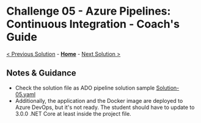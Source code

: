 # Challenge 05 - Azure Pipelines: Continuous Integration - Coach's Guide

[< Previous Solution](./Solution-04.md) - **[Home](./README.md)** - [Next Solution >](./Solution-06.md)

## Notes & Guidance

- Check the solution file as ADO pipeline solution sample [Solution-05.yaml](./Solutions/Solution-05.yaml)
- Additionally, the application and the Docker image are deployed to Azure DevOps, but it's not ready. The student should have to update to 3.0.0 .NET Core at least inside the project file.
